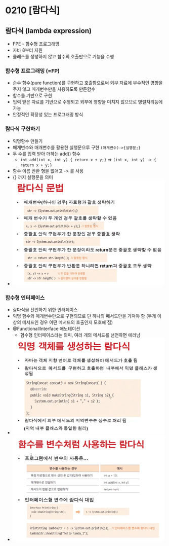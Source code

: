 # 0210 [람다식]

## 람다식 (lambda expression)

- FPE - 함수형 프로그래밍
- 자바 8부터 지원
- 클래스를 생성하지 않고 함수의 호출만으로 기능을 수행

### 함수형 프로그래밍 (=FP)

- 순수 함수(pure function)를 구현하고 호출함으로써 외부 자료에 부수적인 영향을 주지 않고 매개변수만을 사용하도록 만든함수
- 함수를 기반으로 구현
- 입력 받은 자료를 기반으로 수행되고 외부에 영향을 미치지 않으므로 병렬처리등에 가능
- 안정적인 확장성 있는 프로그래밍 방식

### 람다식 구현하기

- 익명함수 만들기
- 매개변수와 매개변수를 활용한 실행문으루 구현 `(매개변수)->{실행문;}`
- 두 수를 입력 받아 더하는 add() 함수
    - `int add(int x, int y) { return x + y;}` => `(int x, int y) -> { return x + y;}`
- 함수 이름 반환 형을 없애고 -> 를 사용
- {} 까지 실행문을 의미
- ![img_6.png](img_6.png)

### 함수형 인터페이스

- 람다식을 선언하기 위한 인터페이스
- 익명 함수와 매개변수만으로 구현되므로 단 하나의 메서드만을 가져야 함 (두개 이상의 메서드인 경우 어떤 메서드의 호출인지 모호해 짐)
- @FunctionallInterface 애노테이션
    - 함수형 인터페이스라는 의미, 여러 개의 메서드를 선언하면 에러남
- ![img_7.png](img_7.png)
- ![img_8.png](img_8.png)